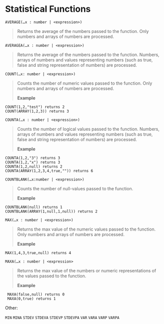 
# Statistical Functions

``AVERAGE(…x : number | <expression>)`` 

>Returns the average of the numbers passed to the function. Only numbers and arrays of numbers are processed.

``AVERAGEA(…x : number | <expression>)``

>Returns the average of the numbers passed to the function. Numbers, arrays of numbers and values representing numbers (such as true, false and string representation of numbers) are processed.

``COUNT(…x: number | <expression>)`` 

>Counts the number of numeric values passed to the function. Only numbers and arrays of numbers are processed. 
>
>**Example** 
```
COUNT(1,2,"test") returns 2 
COUNT(ARRAY(1,2,3)) returns 3
```

``COUNTA(…x : number | <expression>)``

>Counts the number of logical values passed to the function. Numbers, arrays of numbers and values representing numbers (such as true, false and string representation of numbers) are processed. 
>
>**Example** 
```
COUNTA(1,2,"3") returns 3 
COUNTA(1,2,"x") returns 3 
COUNTA(1,2,null) returns 2 
COUNTA(ARRAY(1,2,3,4,true,"")) returns 6
```

``COUNTBLANK(…x:number | <expression>)``

>Counts the number of null-values passed to the function. 
>
>**Example** 
```
COUNTBLANK(null) returns 1 
COUNTBLANK(ARRAY(1,null,1,null)) returns 2
```

``MAX(…x : number | <expression>)``

>Returns the max value of the numeric values passed to the function. Only numbers and arrays of numbers are processed. 
>
>**Example** 
```
MAX(1,4,3,true,null) returns 4 
``` 

``MAXA(…x : number | <expression>`` 

>Returns the max value of the numbers or numeric representations of the values passed to the function. 
>
>**Example**
```
 MAXA(false,null) returns 0 
 MAXA(0,true) returns 1 
 ```

Other:


 ```MIN```
```MINA```
```STDEV```
```STDEVA```
```STDEVP```
```STDEVPA```
```VAR```
```VARA```
```VARP```
```VARPA```